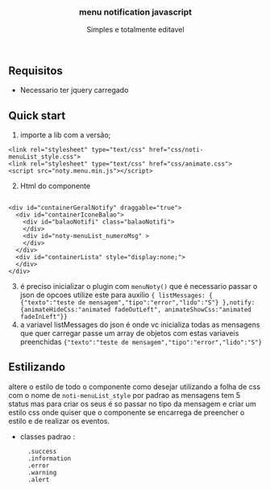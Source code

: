 
<p align="center">

  <h3 align="center">menu notification javascript</h3>

  <p align="center">
    Simples e totalmente editavel
    <br>
  </p>
</p>
<br>

## Requisitos
- Necessario ter jquery carregado

## Quick start
1. importe a lib com a versão;
```
<link rel="stylesheet" type="text/css" href="css/noti-menuList_style.css">
<link rel="stylesheet" type="text/css" href="css/animate.css">
<script src="noty.menu.min.js"></script>
```
2. Html do componente
```

<div id="containerGeralNotify" draggable="true">
  <div id="containerIconeBalao">
    <div id="balaoNotifi" class="balaoNotifi">
    </div>
    <div id="noty-menuList_numeroMsg" >
    </div>
  </div>
  <div id="containerLista" style="display:none;">
  </div>
</div>

```
3. é preciso inicializar o plugin com ```menuNoty()``` que é necessario passar o json de opcoes utilize este para auxilio ```{
                        listMessages:
                        {
                          {"texto":"teste de mensagem","tipo":"error","lido":"S"}
                        },notify:{animateHideCss:"animated fadeOutLeft",
      animateShowCss:"animated fadeInLeft"}} ```
4. a variavel listMessages do json é onde vc inicializa todas as mensagens que quer carregar passe um array de objetos com estas variaveis preenchidas ```{"texto":"teste de mensagem","tipo":"error","lido":"S"}```

## Estilizando 

altere o estilo de todo o componente como desejar utilizando a folha de css com o nome  de ```noti-menuList_style``` por padrao as mensagens tem 5 status mas para criar os seus é so passar no tipo da mensagem e criar um estilo css onde quiser que o componente se encarrega de preencher o estilo e de realizar os eventos.

- classes padrao :
  ```
    .success
    .information
    .error
    .warning
    .alert
  ```
